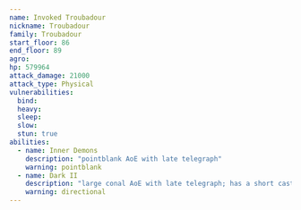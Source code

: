 ```yaml
---
name: Invoked Troubadour
nickname: Troubadour
family: Troubadour
start_floor: 86
end_floor: 89
agro: 
hp: 579964
attack_damage: 21000
attack_type: Physical
vulnerabilities:
  bind: 
  heavy: 
  sleep: 
  slow: 
  stun: true
abilities: 
  - name: Inner Demons
    description: "pointblank AoE with late telegraph"
    warning: pointblank
  - name: Dark II
    description: "large conal AoE with late telegraph; has a short cast time"
    warning: directional
---
```


